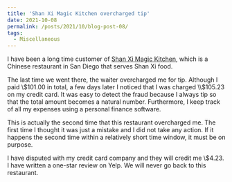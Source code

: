 ```yaml
---
title: 'Shan Xi Magic Kitchen overcharged tip'
date: 2021-10-08
permalink: /posts/2021/10/blog-post-08/
tags:
  - Miscellaneous
---
```


I have been a long time customer of [Shan Xi Magic Kitchen](https://www.yelp.com/biz/shan-xi-magic-kitchen-san-diego-2), which is a Chinese restaurant in San Diego that serves Shan Xi food.

The last time we went there, the waiter overcharged me for tip. Although I paid \\$101.00 in total, a few days later I noticed that I was charged \\$105.23 on my credit card. It was easy to detect the fraud because I always tip so that the total amount becomes a natural number. Furthermore, I keep track of all my expenses using a personal finance software.

This is actually the second time that this restaurant overcharged me. The first time I thought it was just a mistake and I did not take any action. If it happens the second time within a relatively short time window, it must be on purpose.

I have disputed with my credit card company and they will credit me \\$4.23. I have written a one-star review on Yelp. We will never go back to this restaurant.
